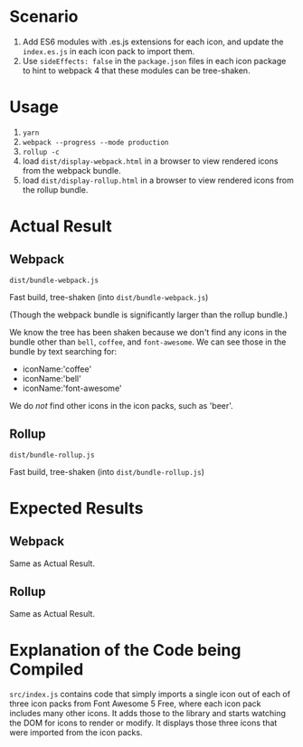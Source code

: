 # Scenario

1. Add ES6 modules with .es.js extensions for each icon, and update the `index.es.js` in each icon pack to import them.
1. Use `sideEffects: false` in the `package.json` files in each icon package to hint to webpack 4 that these
modules can be tree-shaken.

# Usage
1. `yarn`
1. `webpack --progress --mode production`
1. `rollup -c`
1. load `dist/display-webpack.html` in a browser to view rendered icons from the webpack bundle.
1. load `dist/display-rollup.html` in a browser to view rendered icons from the rollup bundle.

# Actual Result

## Webpack
`dist/bundle-webpack.js`

Fast build, tree-shaken (into `dist/bundle-webpack.js`)

(Though the webpack bundle is significantly larger than the rollup bundle.)

We know the tree has been shaken because we don't find any icons in the bundle other than `bell`, `coffee`, and `font-awesome`.
We can see those in the bundle by text searching for:
* iconName:'coffee'
* iconName:'bell'
* iconName:'font-awesome'

We do _not_ find other icons in the icon packs, such as 'beer'.

## Rollup
`dist/bundle-rollup.js`

Fast build, tree-shaken (into `dist/bundle-rollup.js`)

# Expected Results

## Webpack

Same as Actual Result.

## Rollup

Same as Actual Result.

# Explanation of the Code being Compiled

`src/index.js` contains code that simply imports a single icon out of each of three icon packs from Font Awesome 5 Free, where each icon pack includes many other icons. It adds those to the library and starts watching the DOM for icons to render or modify. It displays those three icons that were imported from the icon packs.

